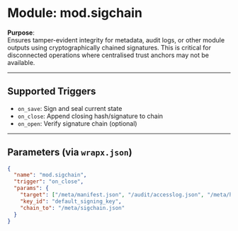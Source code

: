 # Module: mod.sigchain

**Purpose**:  
Ensures tamper-evident integrity for metadata, audit logs, or other module outputs using cryptographically chained signatures. This is critical for disconnected operations where centralised trust anchors may not be available.

---

## Supported Triggers

- `on_save`: Sign and seal current state
- `on_close`: Append closing hash/signature to chain
- `on_open`: Verify signature chain (optional)

---

## Parameters (via `wrapx.json`)

```json
{
  "name": "mod.sigchain",
  "trigger": "on_close",
  "params": {
    "target": ["/meta/manifest.json", "/audit/accesslog.json", "/meta/hash.json"],
    "key_id": "default_signing_key",
    "chain_to": "/meta/sigchain.json"
  }
}
